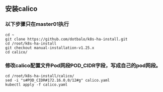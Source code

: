 ## 安装calico

### 以下步骤只在master01执行
```shell
cd ~
git clone https://github.com/dotbalo/k8s-ha-install.git
cd /root/k8s-ha-install 
git checkout manual-installation-v1.25.x 
cd calico/

```

	
### 修改calico配置文件Pod网段POD_CIDR字段，写成自己的pod网段。
```shell
cd /root/k8s-ha-install/calico/
sed -i "s#POD_CIDR#172.16.0.0/12#g" calico.yaml
kubectl apply -f calico.yaml

```
